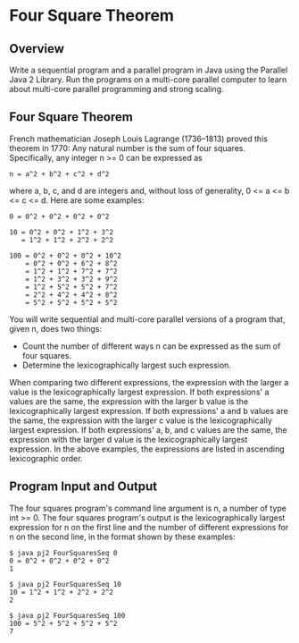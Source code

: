 # Four Square Theorem

## Overview
Write a sequential program and a parallel program in Java using the Parallel Java 2 Library.
Run the programs on a multi-core parallel computer to learn about multi-core parallel
programming and strong scaling.

## Four Square Theorem
French mathematician Joseph Louis Lagrange (1736–1813) proved this theorem in 1770: Any natural
number is the sum of four squares. Specifically, any integer n >= 0 can be expressed as
```
n = a^2 + b^2 + c^2 + d^2
```
where a, b, c, and d are integers and, without loss of generality, 0 <= a <= b <= c <= d. 
Here are some examples:
```
0 = 0^2 + 0^2 + 0^2 + 0^2
```
```
10 = 0^2 + 0^2 + 1^2 + 3^2
   = 1^2 + 1^2 + 2^2 + 2^2
```
```
100 = 0^2 + 0^2 + 0^2 + 10^2
    = 0^2 + 0^2 + 6^2 + 8^2
    = 1^2 + 1^2 + 7^2 + 7^2
    = 1^2 + 3^2 + 3^2 + 9^2
    = 1^2 + 5^2 + 5^2 + 7^2
    = 2^2 + 4^2 + 4^2 + 8^2
    = 5^2 + 5^2 + 5^2 + 5^2
```
You will write sequential and multi-core parallel versions of a program that, given n, does two things:
* Count the number of different ways n can be expressed as the sum of four squares.
* Determine the lexicographically largest such expression.

When comparing two different expressions, the expression with the larger a value is the lexicographically
largest expression. If both expressions' a values are the same, the expression with the larger b value
is the lexicographically largest expression. If both expressions' a and b values are the same, the expression
with the larger c value is the lexicographically largest expression. If both expressions' a, b, and c values
are the same, the expression with the larger d value is the lexicographically largest expression. In the
above examples, the expressions are listed in ascending lexicographic order.

## Program Input and Output
The four squares program's command line argument is n, a number of type int >= 0. The four squares program's
output is the lexicographically largest expression for n on the first line and the number of different
expressions for n on the second line, in the format shown by these examples:
```
$ java pj2 FourSquaresSeq 0
0 = 0^2 + 0^2 + 0^2 + 0^2
1

$ java pj2 FourSquaresSeq 10
10 = 1^2 + 1^2 + 2^2 + 2^2
2

$ java pj2 FourSquaresSeq 100
100 = 5^2 + 5^2 + 5^2 + 5^2
7
```
